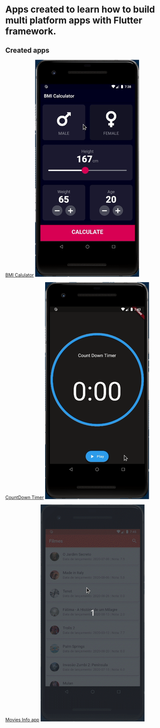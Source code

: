 # Apps created to learn how to build multi platform apps with Flutter framework.

## Created apps

[BMI Calulator](/bmi_calculator)
![](/demos/demo_1.gif)

[CountDown Timer](/countdown_timer)
![](/demos/demo_2.gif)

[Movies Info app](/movies)
![](/demos/demo_3.gif)
